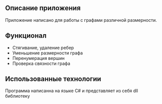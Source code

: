 ## Описание приложения
Приложение написано для работы с графами различной размерности.
## Функционал
- Стягивание, удаление ребер
- Уменьшение размерности графа
- Перенумерация вершин
- Проверка связности графа 
## Использованные технологии
Программа написанна на языке C# и представляет из себя dll библиотеку
